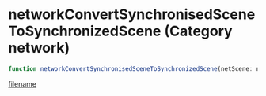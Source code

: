 # networkConvertSynchronisedSceneToSynchronizedScene (Category network)

```js
function networkConvertSynchronisedSceneToSynchronizedScene(netScene: number): number
```

[filename](networkConvertSynchronisedSceneToSynchronizedScene_m.md ':include')